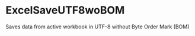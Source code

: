 ExcelSaveUTF8woBOM
==================

Saves data from active workbook in UTF-8 without Byte Order Mark (BOM)
